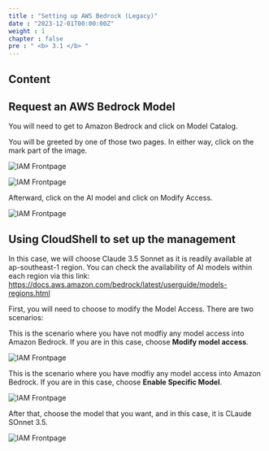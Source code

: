 ```yaml
---
title : "Setting up AWS Bedrock (Legacy)"
date : "2023-12-01T00:00:00Z"
weight : 1
chapter : false
pre : " <b> 3.1 </b> "
---
```


## Content



## Request an AWS Bedrock Model

You will need to get to Amazon Bedrock and click on Model Catalog. 

You will be greeted by one of those two pages. In either way, click on the mark part of the image.

 ![IAM Frontpage](/images/3/8-0.png?featherlight=false&width=90pc)

 ![IAM Frontpage](/images/3/8-0-1.png?featherlight=false&width=90pc)

Afterward, click on the AI model and click on Modify Access.

 ![IAM Frontpage](/images/3/8-1.png?featherlight=false&width=90pc)


## Using CloudShell to set up the management

In this case, we will choose Claude 3.5 Sonnet as it is readily available at ap-southeast-1 region. You can check the availability of AI models within each region via this link: https://docs.aws.amazon.com/bedrock/latest/userguide/models-regions.html

First, you will need to choose to modify the Model Access. There are two scenarios:

This is the scenario where you have not modfiy any model access into Amazon Bedrock. If you are in this case, choose **Modify model access**.

 ![IAM Frontpage](/images/3/8-2.png?featherlight=false&width=90pc)

This is the scenario where you have modfiy any model access into Amazon Bedrock. If you are in this case, choose **Enable Specific Model**.

 ![IAM Frontpage](/images/3/8-3.png?featherlight=false&width=90pc)

After that, choose the model that you want, and in this case, it is CLaude SOnnet 3.5.

 ![IAM Frontpage](/images/3/8-4.png?featherlight=false&width=90pc)
